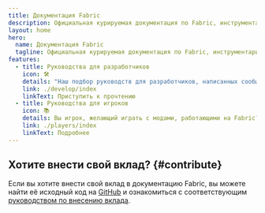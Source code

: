 ```yaml
---
title: Документация Fabric
description: Официальная курируемая документация по Fabric, инструментарию для разработки модов для Minecraft.
layout: home
hero:
  name: Документация Fabric
  tagline: Официальная курируемая документация по Fabric, инструментарию для разработки модов для Minecraft.
features:
  - title: Руководства для разработчиков
    icon: 🛠️
    details: "Наш подбор руководств для разработчиков, написанных сообществом, охватывает широкий спектр тем: от настройки среды разработки до более продвинутых тем, таких как отрисовка и сетевое взаимодействие."
    link: ./develop/index
    linkText: Приступить к прочтению
  - title: Руководства для игроков
    icon: 📚
    details: Вы игрок, желающий играть с модами, работающими на Fabric? Наши руководства для игроков освещают все необходимые темы. Эти руководства расскажут, как скачать, установить и устранять неполадки с модами для Fabric.
    link: ./players/index
    linkText: Подробнее
---
```


<div class="vp-doc homepage-container">

## Хотите внести свой вклад? {#contribute}

Если вы хотите внести свой вклад в документацию Fabric, вы можете найти её исходный код на [GitHub](https://github.com/FabricMC/fabric-docs) и ознакомиться с соответствующим [руководством по внесению вклада](./contributing).

</div>
